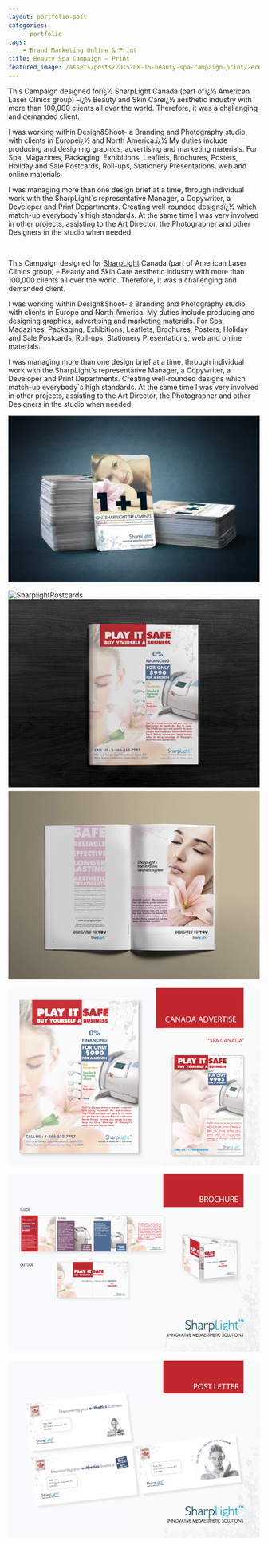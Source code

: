 ```yaml
---
layout: portfolio-post
categories: 
    - portfolio
tags: 
    - Brand Marketing Online & Print
title: Beauty Spa Campaign – Print
featured_image: /assets/posts/2015-08-15-beauty-spa-campaign-print/2ec621cbd84fc0e26657377723b34948.jpg
---
```



This Campaign designed forï¿½ SharpLight Canada (part ofï¿½ American Laser Clinics group) &#8211;ï¿½ Beauty and Skin Careï¿½ aesthetic industry with more than 100,000 clients all over the world. Therefore, it was a challenging and demanded client.

I was working within Design&Shoot- a Branding and Photography studio, with clients in Europeï¿½ and North America.ï¿½ My duties include producing and designing graphics, advertising and marketing materials. For Spa, Magazines, Packaging, Exhibitions, Leaflets, Brochures, Posters, Holiday and Sale Postcards, Roll-ups, Stationery Presentations, web and online materials.

I was managing more than one design brief at a time, through individual work with the SharpLight\`s representative Manager, a Copywriter, a Developer and Print Departments. Creating well-rounded designsï¿½ which match-up everybody\`s high standards. At the same time I was very involved in other projects, assisting to the Art Director, the Photographer and other Designers in the studio when needed.

&nbsp;

This Campaign designed for [SharpLight](http://www.sharplightech.com/) Canada (part of American Laser Clinics group) – Beauty and Skin Care aesthetic industry with more than 100,000 clients all over the world. Therefore, it was a challenging and demanded client.

I was working within Design&Shoot- a Branding and Photography studio, with clients in Europe and North America. My duties include producing and designing graphics, advertising and marketing materials. For Spa, Magazines, Packaging, Exhibitions, Leaflets, Brochures, Posters, Holiday and Sale Postcards, Roll-ups, Stationery Presentations, web and online materials.

I was managing more than one design brief at a time, through individual work with the SharpLight\`s representative Manager, a Copywriter, a Developer and Print Departments. Creating well-rounded designs which match-up everybody\`s high standards. At the same time I was very involved in other projects, assisting to the Art Director, the Photographer and other Designers in the studio when needed.

![2ec621cbd84fc0e26657377723b34948](/assets/posts/2015-08-15-beauty-spa-campaign-print/2ec621cbd84fc0e26657377723b34948-1024x680.jpg)

![SharplightPostcards](/assets/posts/2015-08-15-beauty-spa-campaign-print/SharplightPostcards.jpg)![Sharplight](/assets/posts/2015-08-15-beauty-spa-campaign-print/Sharplight.jpg)

[![002-Canada campaign present-2009](/assets/posts/2015-08-15-beauty-spa-campaign-print/002-Canada-campaign-present-2009.png)](/assets/posts/2015-08-15-beauty-spa-campaign-print/002-Canada-campaign-present-2009.png)

[![004-Canada campaign present-2009](/assets/posts/2015-08-15-beauty-spa-campaign-print/004-Canada-campaign-present-2009.png)](/assets/posts/2015-08-15-beauty-spa-campaign-print/004-Canada-campaign-present-2009.png)

[![008-Canada campaign present-2009](/assets/posts/2015-08-15-beauty-spa-campaign-print/008-Canada-campaign-present-2009.png)](/assets/posts/2015-08-15-beauty-spa-campaign-print/008-Canada-campaign-present-2009.png)
